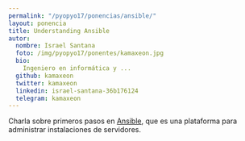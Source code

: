 ```yaml
---
permalink: "/pyopyo17/ponencias/ansible/"
layout: ponencia
title: Understanding Ansible
autor:
  nombre: Israel Santana
  foto: /img/pyopyo17/ponentes/kamaxeon.jpg
  bio:
    Ingeniero en informática y ...
  github: kamaxeon
  twitter: kamaxeon
  linkedin: israel-santana-36b176124
  telegram: kamaxeon
---
```


Charla sobre primeros pasos en [Ansible](https://www.ansible.com), que es una plataforma para administrar instalaciones de servidores.
